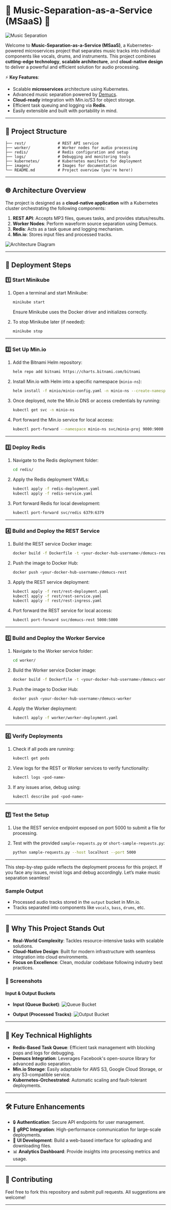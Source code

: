 # 🎵 Music-Separation-as-a-Service (MSaaS) 🚀

![Music Separation](images/music_separation.png)

Welcome to **Music-Separation-as-a-Service (MSaaS)**, a Kubernetes-powered microservices project that separates music tracks into individual components like vocals, drums, and instruments. This project combines **cutting-edge technology**, **scalable architecture**, and **cloud-native design** to deliver a powerful and efficient solution for audio processing. 

⚡ **Key Features**:
- Scalable **microservices** architecture using Kubernetes.
- Advanced music separation powered by [Demucs](https://github.com/facebookresearch/demucs).
- **Cloud-ready** integration with Min.io/S3 for object storage.
- Efficient task queuing and logging via **Redis**.
- Easily extensible and built with portability in mind.

---

## 📂 Project Structure

```
├── rest/              # REST API service
├── worker/            # Worker nodes for audio processing
├── redis/             # Redis configuration and setup
├── logs/              # Debugging and monitoring tools
├── kubernetes/        # Kubernetes manifests for deployment
├── images/            # Images for documentation
└── README.md          # Project overview (you're here!)
```

---

## 🌐 Architecture Overview

The project is designed as a **cloud-native application** with a Kubernetes cluster orchestrating the following components:

1. **REST API**: Accepts MP3 files, queues tasks, and provides status/results.
2. **Worker Nodes**: Perform waveform source separation using Demucs.
3. **Redis**: Acts as a task queue and logging mechanism.
4. **Min.io**: Stores input files and processed tracks.

![Architecture Diagram](images/architecture.png)

---


## 🚀 Deployment Steps

### 1️⃣ **Start Minikube**

1. Open a terminal and start Minikube:
   ```bash
   minikube start
   ```
   Ensure Minikube uses the Docker driver and initializes correctly.

2. To stop Minikube later (if needed):
   ```bash
   minikube stop
   ```

---

### 2️⃣ **Set Up Min.io**

1. Add the Bitnami Helm repository:
   ```bash
   helm repo add bitnami https://charts.bitnami.com/bitnami
   ```

2. Install Min.io with Helm into a specific namespace (`minio-ns`):
   ```bash
   helm install -f minio/minio-config.yaml -n minio-ns --create-namespace minio-proj bitnami/minio
   ```

3. Once deployed, note the Min.io DNS or access credentials by running:
   ```bash
   kubectl get svc -n minio-ns
   ```

4. Port forward the Min.io service for local access:
   ```bash
   kubectl port-forward --namespace minio-ns svc/minio-proj 9000:9000
   ```

---

### 3️⃣ **Deploy Redis**

1. Navigate to the Redis deployment folder:
   ```bash
   cd redis/
   ```

2. Apply the Redis deployment YAMLs:
   ```bash
   kubectl apply -f redis-deployment.yaml
   kubectl apply -f redis-service.yaml
   ```

3. Port forward Redis for local development:
   ```bash
   kubectl port-forward svc/redis 6379:6379
   ```

---

### 4️⃣ **Build and Deploy the REST Service**

1. Build the REST service Docker image:
   ```bash
   docker build -f Dockerfile -t <your-docker-hub-username>/demucs-rest .
   ```

2. Push the image to Docker Hub:
   ```bash
   docker push <your-docker-hub-username>/demucs-rest
   ```

3. Apply the REST service deployment:
   ```bash
   kubectl apply -f rest/rest-deployment.yaml
   kubectl apply -f rest/rest-service.yaml
   kubectl apply -f rest/rest-ingress.yaml
   ```

4. Port forward the REST service for local access:
   ```bash
   kubectl port-forward svc/demucs-rest 5000:5000
   ```

---

### 5️⃣ **Build and Deploy the Worker Service**

1. Navigate to the Worker service folder:
   ```bash
   cd worker/
   ```

2. Build the Worker service Docker image:
   ```bash
   docker build -f Dockerfile -t <your-docker-hub-username>/demucs-worker .
   ```

3. Push the image to Docker Hub:
   ```bash
   docker push <your-docker-hub-username>/demucs-worker
   ```

4. Apply the Worker deployment:
   ```bash
   kubectl apply -f worker/worker-deployment.yaml
   ```

---

### 6️⃣ **Verify Deployments**

1. Check if all pods are running:
   ```bash
   kubectl get pods
   ```

2. View logs for the REST or Worker services to verify functionality:
   ```bash
   kubectl logs <pod-name>
   ```

3. If any issues arise, debug using:
   ```bash
   kubectl describe pod <pod-name>
   ```

---

### 7️⃣ **Test the Setup**

1. Use the REST service endpoint exposed on port 5000 to submit a file for processing.

2. Test with the provided `sample-requests.py` or `short-sample-requests.py`:
   ```bash
   python sample-requests.py --host localhost --port 5000
   ```

---

This step-by-step guide reflects the deployment process for this project. If you face any issues, revisit logs and debug accordingly. Let’s make music separation seamless!


### Sample Output
- Processed audio tracks stored in the `output` bucket in Min.io.
- Tracks separated into components like `vocals`, `bass`, `drums`, etc.

---

## 🎯 Why This Project Stands Out

- **Real-World Complexity**: Tackles resource-intensive tasks with scalable solutions.
- **Cloud-Native Design**: Built for modern infrastructure with seamless integration into cloud environments.
- **Focus on Excellence**: Clean, modular codebase following industry best practices.

### 📸 Screenshots

#### Input & Output Buckets
- **Input (Queue Bucket)**:
  ![Queue Bucket](images/buckets.png)

- **Output (Processed Tracks)**:
  ![Output Bucket](images/output-bucket.png)

---

## 🌟 Key Technical Highlights

- **Redis-Based Task Queue**: Efficient task management with blocking pops and logs for debugging.
- **Demucs Integration**: Leverages Facebook's open-source library for advanced audio separation.
- **Min.io Storage**: Easily adaptable for AWS S3, Google Cloud Storage, or any S3-compatible service.
- **Kubernetes-Orchestrated**: Automatic scaling and fault-tolerant deployments.

---

## 🛠 Future Enhancements

- 🔒 **Authentication**: Secure API endpoints for user management.
- 🔗 **gRPC Integration**: High-performance communication for large-scale deployments.
- 🎨 **UI Development**: Build a web-based interface for uploading and downloading files.
- 📊 **Analytics Dashboard**: Provide insights into processing metrics and usage.

---

## 🤝 Contributing

Feel free to fork this repository and submit pull requests. All suggestions are welcome!

---

